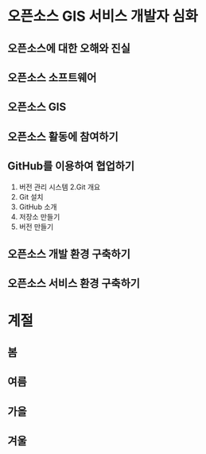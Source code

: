 # 오픈소스 GIS 서비스 개발자 심화

## 오픈소스에 대한 오해와 진실

## 오픈소스 소프트웨어

## 오픈소스 GIS

## 오픈소스 활동에 참여하기

## GitHub를 이용하여 협업하기
1. 버전 관리 시스템
2.Git 개요
3. Git 설치
4. GitHub 소개
5. 저장소 만들기
6. 버전 만들기

## 오픈소스 개발 환경 구축하기

## 오픈소스 서비스 환경 구축하기

# 계절
## 봄
## 여름
## 가을
## 겨울

